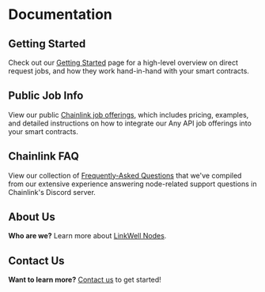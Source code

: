 # Documentation

## Getting Started

Check out our [Getting Started](/services/jobs/Direct-Request-Guide) page for a high-level overview on direct request jobs, and how they work hand-in-hand with your smart contracts.

## Public Job Info

View our public [Chainlink job offerings](/services/jobs/Jobs-and-Pricing), which includes pricing, examples, and detailed instructions on how to integrate our Any API job offerings into your smart contracts.

## Chainlink FAQ

View our collection of [Frequently-Asked Questions](/faq/Chainlink-Operators) that we've compiled from our extensive experience answering node-related support questions in Chainlink's Discord server. 

## About Us

**Who are we?** Learn more about [LinkWell Nodes](/about/About).

## Contact Us

**Want to learn more?** [Contact us](https://linkwellnodes.io/Home.html#contact-us) to get started!